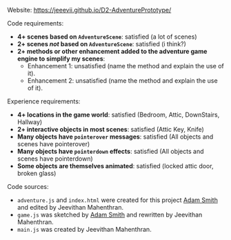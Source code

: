 Website: https://jeeevii.github.io/D2-AdventurePrototype/ 


Code requirements:
- **4+ scenes based on `AdventureScene`**: satisfied (a lot of scenes)
- **2+ scenes *not* based on `AdventureScene`**: satisfied (i think?)
- **2+ methods or other enhancement added to the adventure game engine to simplify my scenes**:
    - Enhancement 1: unsatisfied (name the method and explain the use of it).
    - Enhancement 2: unsatisfied (name the method and explain the use of it).

Experience requirements:
- **4+ locations in the game world**: satisfied (Bedroom, Attic, DownStairs, Hallway)
- **2+ interactive objects in most scenes**: satisfied (Attic Key, Knife)
- **Many objects have `pointerover` messages**: satisfied (All objects and scenes have pointerover)
- **Many objects have `pointerdown` effects**: satisfied (All objects and scenes have pointerdown)
- **Some objects are themselves animated**: satisfied (locked attic door, broken glass)

Code sources:
- `adventure.js` and `index.html` were created for this project [Adam Smith](https://github.com/rndmcnlly) and edited by Jeevithan Mahenthran.
- `game.js` was sketched by [Adam Smith](https://github.com/rndmcnlly) and rewritten by Jeevithan Mahenthran.
- `main.js` was created by Jeevithan Mahenthran.
